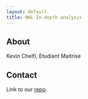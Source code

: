```yaml
---
layout: default
title: NHL In-depth analysis
---
```

## About

Kevin Chelfi, Etudiant Maitrise

## Contact

Link to our [repo](https://github.com/herfoum3/nhl_project "github repo").
